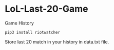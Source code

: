 # LoL-Last-20-Game
Game History

```
pip3 install riotwatcher
```

Store last 20 match in your history in data.txt file.
